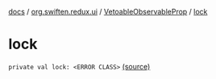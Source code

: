 [docs](../../index.md) / [org.swiften.redux.ui](../index.md) / [VetoableObservableProp](index.md) / [lock](./lock.md)

# lock

`private val lock: <ERROR CLASS>` [(source)](https://github.com/protoman92/KotlinRedux/tree/master/common/common-ui/src/main/kotlin/org/swiften/redux/ui/ObservableProp.kt#L26)